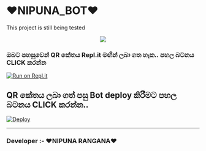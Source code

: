 # ❤NIPUNA_BOT❤
This project is still being tested
<p align="center"> <a href="https://github.com/Nipuna-apps"><img align="center" src="https://i.ibb.co/Dz60qHW/123.jpg"/></a>
 <p align="center">
</p>
<p align='center'>
    </p>
    
  ### ඔබට පහසුවෙන් QR කේතය Repl.it මඟින් ලබා ගත හැක.. පහල බටනය CLICK කරන්න

[![Run on Repl.it](https://repl.it/badge/github/quiec/whatsasena)](https://replit.com/@MagmaGaming/AQUABOT-MDV2?v=1)

## QR කේතය ලබා ගත් පසු Bot deploy කිරීමට පහල බටනය CLICK කරන්න..
[![Deploy](https://www.herokucdn.com/deploy/button.svg)](https://heroku.com/deploy?template=https://github.com/Nipuna-apps/NIPUNA_BOT)

---------------------------------   

 ###  Developer :- ❤NIPUNA RANGANA❤
